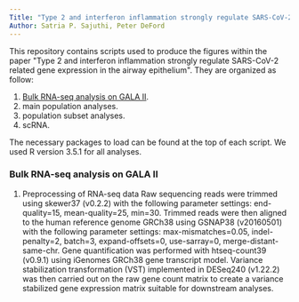 ```yaml
---
Title: "Type 2 and interferon inflammation strongly regulate SARS-CoV-2 related gene expression in the airway epithelium"
Author: Satria P. Sajuthi, Peter DeFord
---
```


This repository contains scripts used to produce the figures within the paper "Type 2 and interferon inflammation strongly regulate SARS-CoV-2 related gene expression in the airway epithelium". They are organized as follow:
1. [Bulk RNA-seq analysis on GALA II](#Bulk-RNA-seq-analysis-on-GALA-II).
2. main population analyses.
3. population subset analyses. 
4. scRNA.

The necessary packages to load can be found at the top of each script. We used R version 3.5.1 for all analyses. 

### Bulk RNA-seq analysis on GALA II
1. Preprocessing of RNA-seq data
Raw sequencing reads were trimmed using skewer37 (v0.2.2) with the following parameter settings: end-quality=15, mean-quality=25, min=30. Trimmed reads were then aligned to the human reference genome GRCh38 using GSNAP38 (v20160501) with the following parameter settings: max-mismatches=0.05, indel-penalty=2, batch=3, expand-offsets=0, use-sarray=0, merge-distant-same-chr. Gene quantification was performed with htseq-count39 (v0.9.1) using iGenomes GRCh38 gene transcript model. Variance stabilization transformation (VST) implemented in DESeq240 (v1.22.2) was then carried out on the raw gene count matrix to create a variance stabilized gene expression matrix suitable for downstream analyses. 
